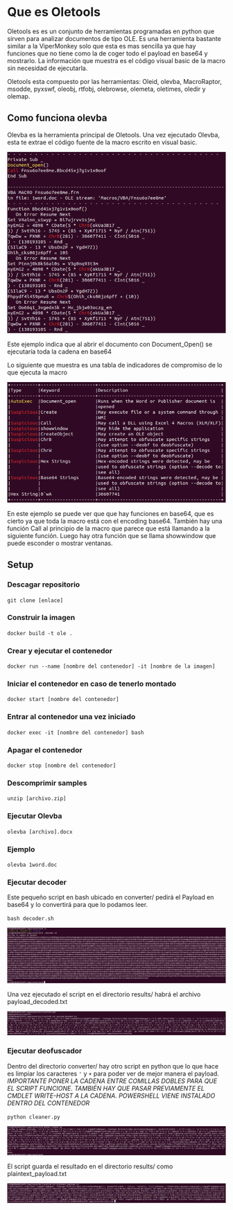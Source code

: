 # Que es Oletools

Oletools es es un conjunto de herramientas programadas en python que sirven para analizar documentos de tipo OLE. Es una herramienta bastante similar a la ViperMonkey solo que esta es mas sencilla ya que hay funciones que no tiene como la de coger todo el payload en base64 y mostrarlo. La información que muestra es el código visual basic de la macro sin necesidad de ejecutarla.

Oletools esta compuesto por las herramientas: Oleid, olevba, MacroRaptor, msodde, pyxswf, oleobj, rtfobj, olebrowse, olemeta, oletimes, oledir y olemap.

## Como funciona olevba

Olevba es la herramienta principal de Oletools. Una vez ejecutado Olevba, esta te extrae el código fuente de la macro escrito en visual basic.

![Macro](/images/macro_payload.png)

Este ejemplo indica que al abrir el documento con Document_Open() se ejecutaría toda la cadena en base64

Lo siguiente que muestra es una tabla de indicadores de compromiso de lo que ejecuta la macro

![IOC1](/images/IOC_table.png)

En este ejemplo se puede ver que que hay funciones en base64, que es cierto ya que toda la macro está con el encoding base64. También hay una función Call al principio de la macro que parece que está llamando a la siguiente función. Luego hay otra función que se llama showwindow que puede esconder o mostrar ventanas.

## Setup

### Descagar repositorio

`git clone [enlace]`

### Construir la imagen

`docker build -t ole .`

### Crear y ejecutar el contenedor

`docker run --name [nombre del contenedor] -it [nombre de la imagen]`

### Iniciar el contenedor en caso de tenerlo montado

`docker start [nombre del contenedor]`

### Entrar al contenedor una vez iniciado

`docker exec -it [nombre del contenedor] bash`

### Apagar el contenedor

`docker stop [nombre del contenedor]`

### Descomprimir samples

`unzip [archivo.zip]`

### Ejecutar Olevba

`olevba [archivo].docx`

### Ejemplo

`olevba 1word.doc`

### Ejecutar decoder

Este pequeño script en bash ubicado en converter/ pedirá el Payload en base64 y lo convertirá para que lo podamos leer.

`bash decoder.sh`

![Script](/images/decoder_script.png)

Una vez ejecutado el script en el directorio results/ habrá el archivo payload_decoded.txt

![DecodedScript](/images/decoder_result.png)

### Ejecutar deofuscador

Dentro del directorio converter/ hay otro script en python que lo que hace es limpiar los caracteres `'` y `+` para poder ver de mejor manera el payload. *IMPORTANTE PONER LA CADENA ENTRE COMILLAS DOBLES PARA QUE EL SCRIPT FUNCIONE. TAMBIÉN HAY QUE PASAR PREVIAMENTE EL CMDLET WRITE-HOST A LA CADENA. POWERSHELL VIENE INSTALADO DENTRO DEL CONTENEDOR*

`python cleaner.py`

![PythonDeobf](/images/python_script.png)

El script guarda el resultado en el directorio results/ como plaintext_payload.txt

![PlaintextResult](/images/plaintext.png)